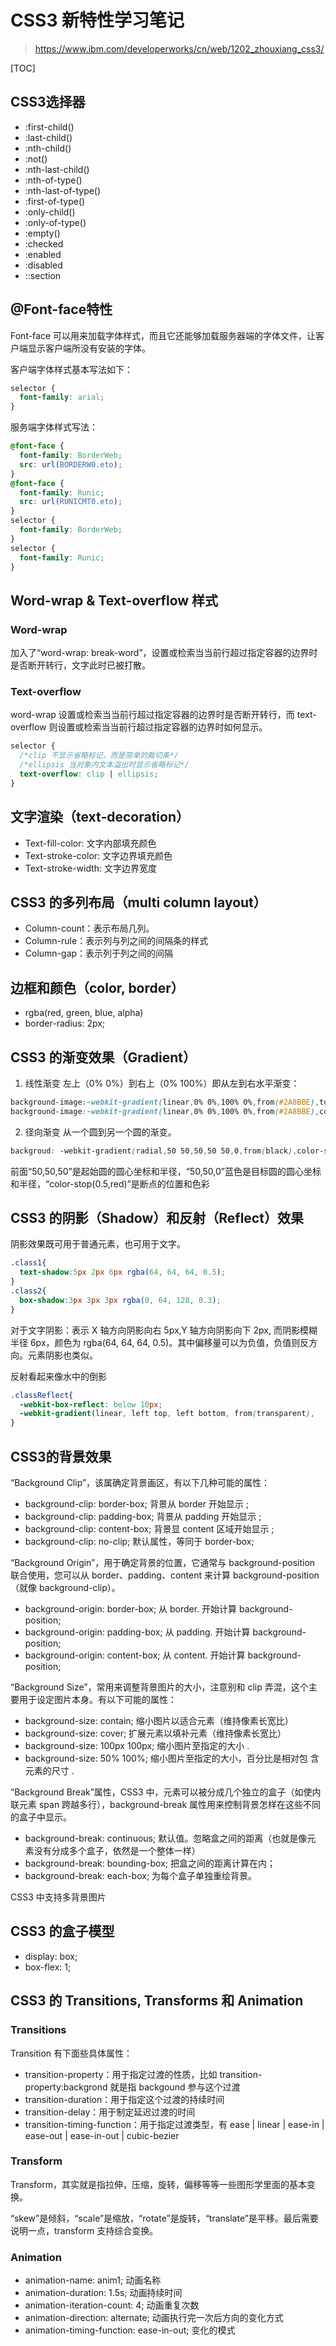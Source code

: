 # CSS3 新特性学习笔记

>https://www.ibm.com/developerworks/cn/web/1202_zhouxiang_css3/

[TOC]

## CSS3选择器

- :first-child()
- :last-child()
- :nth-child()
- :not()
- :nth-last-child()
- :nth-of-type()
- :nth-last-of-type()
- :first-of-type()
- :only-child()
- :only-of-type()
- :empty()
- :checked
- :enabled
- :disabled
- ::section

## @Font-face特性

Font-face 可以用来加载字体样式，而且它还能够加载服务器端的字体文件，让客户端显示客户端所没有安装的字体。

客户端字体样式基本写法如下：

``` css
selector {
  font-family: arial;
}
```

服务端字体样式写法：

``` css
@font-face {
  font-family: BorderWeb;
  src: url(BORDERW0.eto);
}
@font-face {
  font-family: Runic;
  src: url(RUNICMT0.eto);
}
selector {
  font-family: BorderWeb;
}
selector {
  font-family: Runic;
}
```

## Word-wrap & Text-overflow 样式

### Word-wrap

加入了“word-wrap: break-word”，设置或检索当当前行超过指定容器的边界时是否断开转行，文字此时已被打散。

### Text-overflow

word-wrap 设置或检索当当前行超过指定容器的边界时是否断开转行，而 text-overflow 则设置或检索当当前行超过指定容器的边界时如何显示。

``` css
selector {
  /*clip 不显示省略标记，而是简单的裁切条*/
  /*ellipsis 当对象内文本溢出时显示省略标记*/
  text-overflow: clip | ellipsis;
}
```

## 文字渲染（text-decoration）

- Text-fill-color: 文字内部填充颜色
- Text-stroke-color: 文字边界填充颜色
- Text-stroke-width: 文字边界宽度

## CSS3 的多列布局（multi column layout）

- Column-count：表示布局几列。
- Column-rule：表示列与列之间的间隔条的样式
- Column-gap：表示列于列之间的间隔

## 边框和颜色（color, border）

- rgba(red, green, blue, alpha)
- border-radius: 2px;

## CSS3 的渐变效果（Gradient）

1. 线性渐变
左上（0% 0%）到右上（0% 100%）即从左到右水平渐变：
``` css
background-image:-webkit-gradient(linear,0% 0%,100% 0%,from(#2A8BBE),to(#FE280E));
background-image:-webkit-gradient(linear,0% 0%,100% 0%,from(#2A8BBE),color-stop(0.33,#AAD010),color-stop(0.33,#FF7F00),to(#FE280E));
```

2. 径向渐变
从一个圆到另一个圆的渐变。
``` css
backgroud: -webkit-gradient(radial,50 50,50,50 50,0,from(black),color-stop(0.5,red),to(blue));
```
前面“50,50,50”是起始圆的圆心坐标和半径，“50,50,0”蓝色是目标圆的圆心坐标和半径，“color-stop(0.5,red)”是断点的位置和色彩

## CSS3 的阴影（Shadow）和反射（Reflect）效果

阴影效果既可用于普通元素，也可用于文字。

``` css
.class1{
  text-shadow:5px 2px 6px rgba(64, 64, 64, 0.5);
}
.class2{
  box-shadow:3px 3px 3px rgba(0, 64, 128, 0.3);
}
```

对于文字阴影：表示 X 轴方向阴影向右 5px,Y 轴方向阴影向下 2px, 而阴影模糊半径 6px，颜色为 rgba(64, 64, 64, 0.5)。其中偏移量可以为负值，负值则反方向。元素阴影也类似。

反射看起来像水中的倒影

``` css
.classReflect{
  -webkit-box-reflect: below 10px;
  -webkit-gradient(linear, left top, left bottom, from(transparent),     to(rgba(255, 255, 255, 0.51)));
}
```

## CSS3的背景效果

“Background Clip”，该属确定背景画区，有以下几种可能的属性：

* background-clip: border-box; 背景从 border 开始显示 ;
* background-clip: padding-box; 背景从 padding 开始显示 ;
* background-clip: content-box; 背景显 content 区域开始显示 ;
* background-clip: no-clip; 默认属性，等同于 border-box;

“Background Origin”，用于确定背景的位置，它通常与 background-position 联合使用，您可以从 border、padding、content 来计算 background-position（就像 background-clip）。

* background-origin: border-box; 从 border. 开始计算 background-position;
* background-origin: padding-box; 从 padding. 开始计算 background-position;
* background-origin: content-box; 从 content. 开始计算 background-position;

“Background Size”，常用来调整背景图片的大小，注意别和 clip 弄混，这个主要用于设定图片本身。有以下可能的属性：

* background-size: contain; 缩小图片以适合元素（维持像素长宽比）
* background-size: cover; 扩展元素以填补元素（维持像素长宽比）
* background-size: 100px 100px; 缩小图片至指定的大小 .
* background-size: 50% 100%; 缩小图片至指定的大小，百分比是相对包	含元素的尺寸 .

“Background Break”属性，CSS3 中，元素可以被分成几个独立的盒子（如使内联元素 span 跨越多行），background-break 属性用来控制背景怎样在这些不同的盒子中显示。

* background-break: continuous; 默认值。忽略盒之间的距离（也就是像元	素没有分成多个盒子，依然是一个整体一样）
* background-break: bounding-box; 把盒之间的距离计算在内；
* background-break: each-box; 为每个盒子单独重绘背景。

CSS3 中支持多背景图片

## CSS3 的盒子模型

- display: box;
- box-flex: 1;

## CSS3 的 Transitions, Transforms 和 Animation

### Transitions

Transition 有下面些具体属性：

- transition-property：用于指定过渡的性质，比如 transition-property:backgrond 就是指 backgound 参与这个过渡
- transition-duration：用于指定这个过渡的持续时间
- transition-delay：用于制定延迟过渡的时间
- transition-timing-function：用于指定过渡类型，有 ease | linear | ease-in | ease-out | ease-in-out | cubic-bezier

### Transform

Transform，其实就是指拉伸，压缩，旋转，偏移等等一些图形学里面的基本变换。

“skew”是倾斜，“scale”是缩放，“rotate”是旋转，“translate”是平移。最后需要说明一点，transform 支持综合变换。

### Animation

- animation-name: anim1; 动画名称
- animation-duration: 1.5s; 动画持续时间
- animation-iteration-count: 4; 动画重复次数
- animation-direction: alternate; 动画执行完一次后方向的变化方式
- animation-timing-function: ease-in-out; 变化的模式





